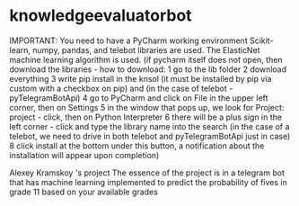 # knowledgeevaluatorbot

IMPORTANT: You need to have a PyCharm working environment
Scikit-learn, numpy, pandas, and telebot libraries are used.
The ElasticNet machine learning algorithm is used.
(if pycharm itself does not open, then download the libraries - 
how to download:
1 go to the lib folder
2 download everything
3 write pip install <file name> in the knsol (it must be installed by pip via custom with a checkbox on pip) and (in the case of telebot - pyTelegramBotApi)
4 go to PyCharm and click on File in the upper left corner, then on Settings
5 in the window that pops up, we look for Project: project - click, then on Python Interpreter
6 there will be a plus sign in the left corner - click and type the library name into the search (in the case of a telebot, we need to drive in both telebot and pyTelegramBotApi just in case)
8 click install at the bottom under this button, a notification about the installation will appear upon completion)


Alexey Kramskoy 's project
The essence of the project is in a telegram bot that has machine learning implemented
to predict the probability of fives in grade 11 based on your available grades
